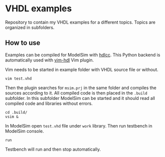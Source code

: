 # VHDL examples

Repository to contain my VHDL examples for a different topics. Topics are organized in subfolders.

## How to use

Examples can be compiled for ModelSim with [hdlcc](https://github.com/suoto/hdlcc).
This Python backend is automatically used with [vim-hdl](https://github.com/suoto/vim-hdl) Vim plugin.

Vim needs to be started in example folder with VHDL source file or without.
```
vim test.vhd
```
Then the plugin searches for `msim.prj` in the same folder and compiles the sources according to it. All compiled code is then placed in the `.build` subfolder. In this subfolder ModelSim can be started and it should read all compiled code and libraries without errors.
```
cd .build/
vsim &
```
In ModelSim open `test.vhd` file under `work` library. Then run testbench in ModelSim console.
```
run
```
Testbench will run and then stop automatically.
